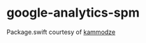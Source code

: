 # google-analytics-spm

Package.swift courtesy of [kammodze](https://github.com/kammodze/google-analytics-ios-spm)
